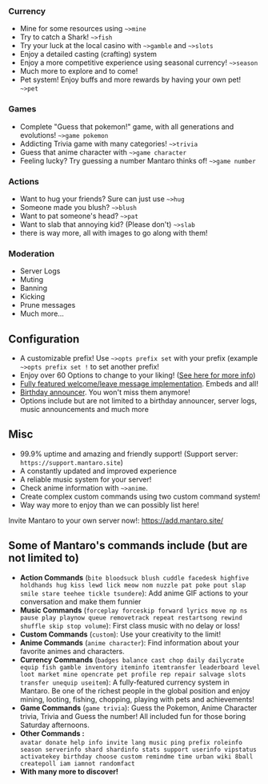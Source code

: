 ### Currency

*   Mine for some resources using `~>mine`
*   Try to catch a Shark! `~>fish`
*   Try your luck at the local casino with `~>gamble` and `~>slots`
*   Enjoy a detailed casting (crafting) system
*   Enjoy a more competitive experience using seasonal currency! `~>season`
*   Much more to explore and to come!
*   Pet system! Enjoy buffs and more rewards by having your own pet! `~>pet`

### Games

*   Complete "Guess that pokemon!" game, with all generations and evolutions! `~>game pokemon`
*   Addicting Trivia game with many categories! `~>trivia`
*   Guess that anime character with `~>game character`
*   Feeling lucky? Try guessing a number Mantaro thinks of! `~>game number`

### Actions

*   Want to hug your friends? Sure can just use `~>hug`
*   Someone made you blush? `~>blush`
*   Want to pat someone's head? `~>pat`
*   Want to slab that annoying kid? (Please don't) `~>slab`
*   there is way more, all with images to go along with them!

### Moderation

*   Server Logs
*   Muting
*   Banning
*   Kicking
*   Prune messages
*   Much more...

## Configuration

*   A customizable prefix! Use `~>opts prefix set` with your prefix (example `~>opts prefix set !` to set another prefix!
*   Enjoy over 60 Options to change to your liking! ([See here for more info](https://github.com/Mantaro/MantaroBot/wiki/Configuration))
*   [Fully featured welcome/leave message implementation](https://github.com/Mantaro/MantaroBot/wiki/Welcome-and-Leave-Messages-tutorial). Embeds and all!
*   [Birthday announcer](https://github.com/Mantaro/MantaroBot/wiki/Birthday-101). You won't miss them anymore!
*   Options include but are not limited to a birthday announcer, server logs, music announcements and much more

## Misc
*   99.9% uptime and amazing and friendly support! (Support server: `https://support.mantaro.site`)
*   A constantly updated and improved experience
*   A reliable music system for your server!
*   Check anime information with `~>anime`.
*   Create complex custom commands using two custom command system!
*   Way way more to enjoy than we can possibly list here!

Invite Mantaro to your own server now!: https://add.mantaro.site/

## Some of Mantaro's commands include (but are not limited to)

*   **Action Commands** (`bite bloodsuck blush cuddle facedesk highfive holdhands hug kiss lewd lick meow nom nuzzle pat poke pout slap smile stare teehee tickle tsundere`):
    Add anime GIF actions to your conversation and make them funnier
*   **Music Commands** (`forceplay forceskip forward lyrics move np ns pause play playnow queue removetrack repeat restartsong rewind shuffle skip stop volume`):
    First class music with no delay or loss!
*   **Custom Commands** (`custom`): 
    Use your creativity to the limit!
*   **Anime Commands** (`anime character`): 
    Find information about your favorite animes and characters.
*   **Currency Commands** (`badges balance cast chop daily dailycrate equip fish gamble inventory iteminfo itemtransfer leaderboard level loot market mine opencrate pet profile rep repair salvage slots transfer unequip useitem`): 
    A fully-featured currency system in Mantaro. Be one of the richest people in the global position and enjoy mining, looting, fishing, chopping, playing with pets and achievements!
*   **Game Commands** (`game trivia`):
    Guess the Pokemon, Anime Character trivia, Trivia and Guess the number! All included fun for those boring Saturday afternoons.
*   **Other Commands :**  
`avatar donate help info invite lang music ping prefix roleinfo season serverinfo shard shardinfo stats support userinfo vipstatus activatekey birthday choose custom remindme time urban wiki 8ball createpoll iam iamnot randomfact`
*   **With many more to discover!**
